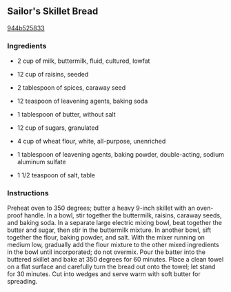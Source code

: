 ## Sailor's Skillet Bread

[944b525833](http://www.food.com/recipe/sailors-skillet-bread-114929)

### Ingredients

 - 2 cup of milk, buttermilk, fluid, cultured, lowfat

 - 12 cup of raisins, seeded

 - 2 tablespoon of spices, caraway seed

 - 12 teaspoon of leavening agents, baking soda

 - 1 tablespoon of butter, without salt

 - 12 cup of sugars, granulated

 - 4 cup of wheat flour, white, all-purpose, unenriched

 - 1 tablespoon of leavening agents, baking powder, double-acting, sodium aluminum sulfate

 - 1 1/2 teaspoon of salt, table

### Instructions

Preheat oven to 350 degrees; butter a heavy 9-inch skillet with an oven-proof handle. In a bowl, stir together the buttermilk, raisins, caraway seeds, and baking soda. In a separate large electric mixing bowl, beat together the butter and sugar, then stir in the buttermilk mixture. In another bowl, sift together the flour, baking powder, and salt. With the mixer running on medium low, gradually add the flour mixture to the other mixed ingredients in the bowl until incorporated; do not overmix. Pour the batter into the buttered skillet and bake at 350 degrees for 60 minutes. Place a clean towel on a flat surface and carefully turn the bread out onto the towel; let stand for 30 minutes. Cut into wedges and serve warm with soft butter for spreading.